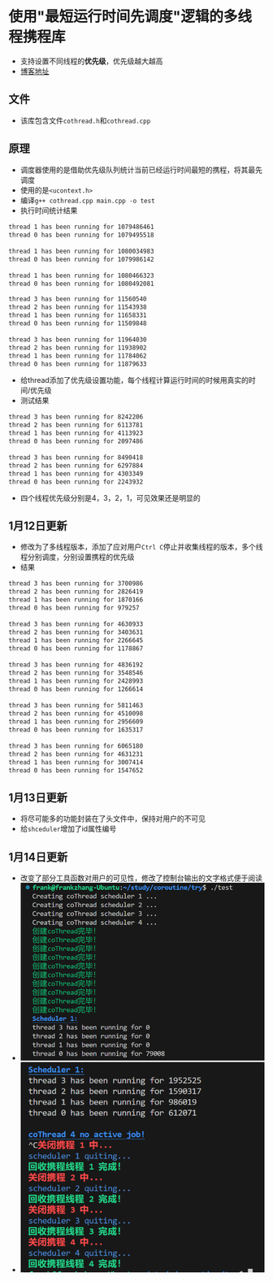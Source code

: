 # 使用"最短运行时间先调度"逻辑的多线程携程库
- 支持设置不同线程的**优先级**，优先级越大越高
- [博客地址](https://frankzjz219.github.io/2024/01/11/%E6%90%BA%E7%A8%8B%E5%BA%93%E5%AE%9E%E7%8E%B0%EF%BC%88%E4%B8%80%EF%BC%89/)
## 文件
- 该库包含文件`cothread.h`和`cothread.cpp`
## 原理
- 调度器使用的是借助优先级队列统计当前已经运行时间最短的携程，将其最先调度
- 使用的是`<ucontext.h>`
- 编译`g++ cothread.cpp main.cpp -o test`
- 执行时间统计结果
```shell
thread 1 has been running for 1079486461
thread 0 has been running for 1079495518

thread 1 has been running for 1080034983
thread 0 has been running for 1079986142

thread 1 has been running for 1080466323
thread 0 has been running for 1080492081
```
```shell
thread 3 has been running for 11560540
thread 2 has been running for 11543938
thread 1 has been running for 11658331
thread 0 has been running for 11509848

thread 3 has been running for 11964030
thread 2 has been running for 11938902
thread 1 has been running for 11784062
thread 0 has been running for 11879633
```
- 给thread添加了优先级设置功能，每个线程计算运行时间的时候用真实的时间/优先级
- 测试结果
```shell
thread 3 has been running for 8242206
thread 2 has been running for 6113781
thread 1 has been running for 4113923
thread 0 has been running for 2097486

thread 3 has been running for 8490418
thread 2 has been running for 6297884
thread 1 has been running for 4303349
thread 0 has been running for 2243932
```
- 四个线程优先级分别是4，3，2，1，可见效果还是明显的
## 1月12日更新
- 修改为了多线程版本，添加了应对用户`Ctrl C`停止并收集线程的版本，多个线程分别调度，分别设置携程的优先级
- 结果
```shell
thread 3 has been running for 3700986
thread 2 has been running for 2826419
thread 1 has been running for 1870166
thread 0 has been running for 979257

thread 3 has been running for 4630933
thread 2 has been running for 3403631
thread 1 has been running for 2266645
thread 0 has been running for 1178867

thread 3 has been running for 4836192
thread 2 has been running for 3548546
thread 1 has been running for 2428993
thread 0 has been running for 1266614

thread 3 has been running for 5811463
thread 2 has been running for 4510098
thread 1 has been running for 2956609
thread 0 has been running for 1635317

thread 3 has been running for 6065180
thread 2 has been running for 4631231
thread 1 has been running for 3007414
thread 0 has been running for 1547652
```
## 1月13日更新
- 将尽可能多的功能封装在了头文件中，保持对用户的不可见
- 给`shceduler`增加了id属性编号
## 1月14日更新
- 改变了部分工具函数对用户的可见性，修改了控制台输出的文字格式便于阅读
- ![Alt text](./imgs/image.png)
- ![Alt text](./imgs/2.png)

